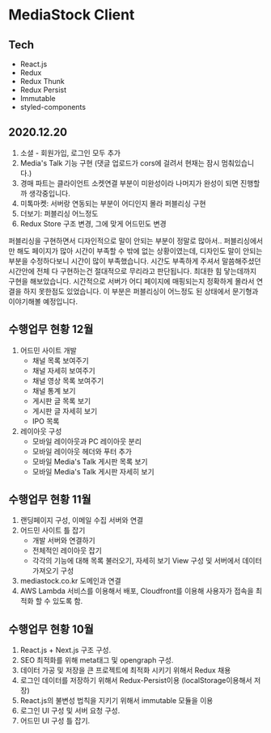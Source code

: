# MediaStock Client

## Tech

-   React.js
-   Redux
-   Redux Thunk
-   Redux Persist
-   Immutable
-   styled-components

## 2020.12.20

1. 소셜 - 회원가입, 로그인 모두 추가
2. Media's Talk 기능 구현 (댓글 업로드가 cors에 걸려서 현재는 잠시 멈춰있습니다.)
3. 경매 파트는 클라이언트 소켓연결 부분이 미완성이라 나머지가 완성이 되면 진행할까 생각중입니다.
4. 미톡마켓: 서버랑 연동되는 부분이 어디인지 몰라 퍼블리싱 구현
5. 더보기: 퍼블리싱 어느정도
6. Redux Store 구조 변경, 그에 맞게 어드민도 변경

퍼블리싱을 구현하면서 디자인적으로 말이 안되는 부분이 정말로 많아서..
퍼블리싱에서만 해도 페이지가 많아 시간이 부족할 수 밖에 없는 상황이였는데, 디자인도 말이 안되는 부분을 수정하다보니 시간이 많이 부족했습니다.
시간도 부족하게 주셔서 말씀해주셨던 시간안에 전체 다 구현하는건 절대적으로 무리라고 판단됩니다. 최대한 힘 닿는데까지 구현을 해보았습니다.
시간적으로 서버가 어디 페이지에 매핑되는지 정확하게 몰라서 연결을 하지 못한점도 있었습니다. 이 부분은 퍼블리싱이 어느정도 된 상태에서 문기형과 이야기해볼 예정입니다.

## 수행업무 현황 12월

1. 어드민 사이트 개발
    - 채널 목록 보여주기
    - 채널 자세히 보여주기
    - 채널 영상 목록 보여주기
    - 채널 통계 보기
    - 게시판 글 목록 보기
    - 게시판 글 자세히 보기
    - IPO 목록
2. 레이아웃 구성
    - 모바일 레이아웃과 PC 레이아웃 분리
    - 모바일 레이아웃 헤더와 푸터 추가
    - 모바일 Media's Talk 게시판 목록 보기
    - 모바일 Media's Talk 게시판 자세히 보기

## 수행업무 현황 11월

1. 랜딩페이지 구성, 이메일 수집 서버와 연결
2. 어드민 사이트 틀 잡기
    - 개발 서버와 연결하기
    - 전체적인 레이아웃 잡기
    - 각각의 기능에 대해 목록 불러오기, 자세히 보기 View 구성 및 서버에서 데이터 가져오기 구성
3. mediastock.co.kr 도메인과 연결
4. AWS Lambda 서비스를 이용해서 배포, Cloudfront를 이용해 사용자가 접속을 최적화 할 수 있도록 함.

## 수행업무 현황 10월

1. React.js + Next.js 구조 구성.
2. SEO 최적화를 위해 meta태그 및 opengraph 구성.
3. 데이터 가공 및 저장을 큰 프로젝트에 최적화 시키기 위해서 Redux 채용
4. 로그인 데이터를 저장하기 위해서 Redux-Persist이용 (localStorage이용해서 저장)
5. React.js의 불변성 법칙을 지키기 위해서 immutable 모듈을 이용
6. 로그인 UI 구성 및 서버 요청 구성.
7. 어드민 UI 구성 틀 잡기.
